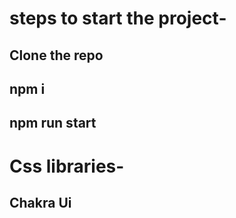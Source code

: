 # steps to start the project-
## Clone the repo
## npm i
## npm run start

# Css libraries-
## Chakra Ui




